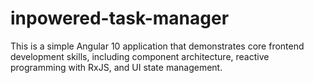 # inpowered-task-manager
This is a simple Angular 10 application that demonstrates core frontend development skills, including component architecture, reactive programming with RxJS, and UI state management.
